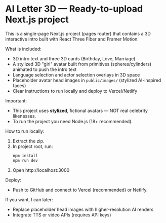 
# AI Letter 3D — Ready-to-upload Next.js project

This is a single-page Next.js project (pages router) that contains a 3D interactive intro built with React Three Fiber and Framer Motion.

What is included:
- 3D intro text and three 3D cards (Birthday, Love, Marriage)
- A stylized 3D "girl" avatar built from primitives (spheres/cylinders) animated to push the intro text
- Language selection and actor selection overlays in 3D space
- Placeholder avatar head images in `public/images/` (stylized AI-inspired faces)
- Clear instructions to run locally and deploy to Vercel/Netlify

Important:
- This project uses **stylized**, fictional avatars — NOT real celebrity likenesses.
- To run the project you need Node.js (18+ recommended).

How to run locally:
1. Extract the zip.
2. In project root, run:
   ```bash
   npm install
   npm run dev
   ```
3. Open http://localhost:3000

Deploy:
- Push to GitHub and connect to Vercel (recommended) or Netlify.

If you want, I can later:
- Replace placeholder head images with higher-resolution AI renders
- Integrate TTS or video APIs (requires API keys)
